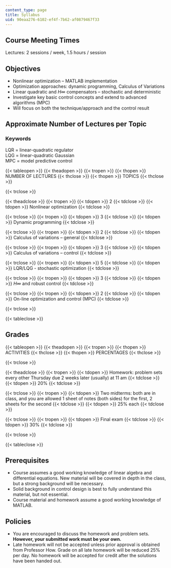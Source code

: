 ```yaml
---
content_type: page
title: Syllabus
uid: 90eaa276-6102-ef4f-7b62-af0879467f33
---
```


Course Meeting Times
--------------------

Lectures: 2 sessions / week, 1.5 hours / session

Objectives
----------

*   Nonlinear optimization – MATLAB implementation
*   Optimization approaches: dynamic programming, Calculus of Variations
*   Linear quadratic and _H∞_ compensators – stochastic and deterministic
*   Investigate key basic control concepts and extend to advanced algorithms (MPC)
*   Will focus on both the technique/approach and the control result

Approximate Number of Lectures per Topic
----------------------------------------

### Keywords

LQR = linear-quadratic regulator  
LQG = linear-quadratic Gaussian  
MPC = model predictive control

{{< tableopen >}}
{{< theadopen >}}
{{< tropen >}}
{{< thopen >}}
NUMBER OF LECTURES
{{< thclose >}}
{{< thopen >}}
TOPICS
{{< thclose >}}

{{< trclose >}}

{{< theadclose >}}
{{< tropen >}}
{{< tdopen >}}
2
{{< tdclose >}}
{{< tdopen >}}
Nonlinear optimization
{{< tdclose >}}

{{< trclose >}}
{{< tropen >}}
{{< tdopen >}}
3
{{< tdclose >}}
{{< tdopen >}}
Dynamic programming
{{< tdclose >}}

{{< trclose >}}
{{< tropen >}}
{{< tdopen >}}
2
{{< tdclose >}}
{{< tdopen >}}
Calculus of variations – general
{{< tdclose >}}

{{< trclose >}}
{{< tropen >}}
{{< tdopen >}}
3
{{< tdclose >}}
{{< tdopen >}}
Calculus of variations – control
{{< tdclose >}}

{{< trclose >}}
{{< tropen >}}
{{< tdopen >}}
5
{{< tdclose >}}
{{< tdopen >}}
LQR/LQG - stochastic optimization
{{< tdclose >}}

{{< trclose >}}
{{< tropen >}}
{{< tdopen >}}
3
{{< tdclose >}}
{{< tdopen >}}
_H∞_ and robust control
{{< tdclose >}}

{{< trclose >}}
{{< tropen >}}
{{< tdopen >}}
2
{{< tdclose >}}
{{< tdopen >}}
On-line optimization and control (MPC)
{{< tdclose >}}

{{< trclose >}}

{{< tableclose >}}

Grades
------

{{< tableopen >}}
{{< theadopen >}}
{{< tropen >}}
{{< thopen >}}
ACTIVITIES
{{< thclose >}}
{{< thopen >}}
PERCENTAGES
{{< thclose >}}

{{< trclose >}}

{{< theadclose >}}
{{< tropen >}}
{{< tdopen >}}
Homework: problem sets every other Thursday due 2 weeks later (usually) at 11 am
{{< tdclose >}}
{{< tdopen >}}
20%
{{< tdclose >}}

{{< trclose >}}
{{< tropen >}}
{{< tdopen >}}
Two midterms: both are in class, and you are allowed 1 sheet of notes (both sides) for the first, 2 sheets for the second
{{< tdclose >}}
{{< tdopen >}}
25% each
{{< tdclose >}}

{{< trclose >}}
{{< tropen >}}
{{< tdopen >}}
Final exam
{{< tdclose >}}
{{< tdopen >}}
30%
{{< tdclose >}}

{{< trclose >}}

{{< tableclose >}}

Prerequisites
-------------

*   Course assumes a good working knowledge of linear algebra and differential equations. New material will be covered in depth in the class, but a strong background will be necessary.
*   Solid background in control design is best to fully understand this material, but not essential.
*   Course material and homework assume a good working knowledge of MATLAB.

Policies
--------

*   You are encouraged to discuss the homework and problem sets. **However, your submitted work must be your own.**
*   Late homework will not be accepted unless prior approval is obtained from Professor How. Grade on all late homework will be reduced 25% per day. No homework will be accepted for credit after the solutions have been handed out.